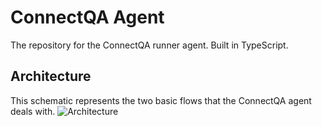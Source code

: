 # ConnectQA Agent

The repository for the ConnectQA runner agent. Built in TypeScript.<br>

## Architecture

This schematic represents the two basic flows that the ConnectQA agent deals with.
![Architecture](static/flow.png)
